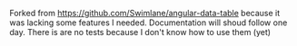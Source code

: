 Forked from https://github.com/Swimlane/angular-data-table because it was lacking some features I needed.
Documentation will shoud follow one day.
There is are no tests because I don't know how to use them (yet)
